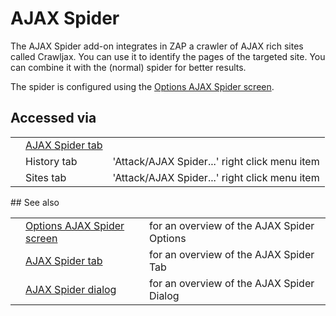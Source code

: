 # AJAX Spider

The AJAX Spider add-on integrates in ZAP a crawler of AJAX rich sites called Crawljax. You can use it
to identify the pages of the targeted site. You can combine it with the (normal) spider for better results.

The spider is configured using the [Options AJAX Spider screen](HelpAddonsSpiderAjaxOptions).
## Accessed via
<table>
<tr><td></td><td><a href='HelpAddonsSpiderAjaxTab'>AJAX Spider tab</a></td><td></td></tr>
<tr><td></td><td>History tab</td><td>'Attack/AJAX Spider...' right click menu item</td></tr>
<tr><td></td><td>Sites tab</td><td>'Attack/AJAX Spider...' right click menu item</td></tr>
</table>
## See also
<table>
<tr><td></td><td><a href='HelpAddonsSpiderAjaxOptions'>Options AJAX Spider screen</a></td><td>for an overview of the AJAX Spider Options</td></tr>
<tr><td></td><td><a href='HelpAddonsSpiderAjaxTab'>AJAX Spider tab</a></td><td>for an overview of the AJAX Spider Tab</td></tr>
<tr><td></td><td><a href='HelpAddonsSpiderAjaxScandialog'>AJAX Spider dialog</a></td><td>for an overview of the AJAX Spider Dialog</td></tr>
</table>